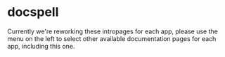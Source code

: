 # docspell

Currently we're reworking these intropages for each app, please use the menu on the left to select other available documentation pages for each app, including this one.
